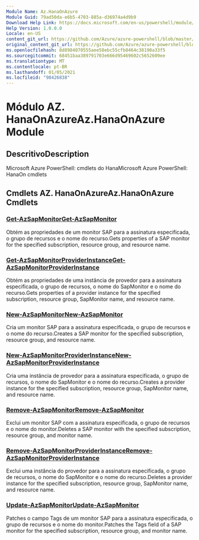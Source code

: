 ```yaml
---
Module Name: Az.HanaOnAzure
Module Guid: 79ad50da-e6b5-4703-885a-d36974a4d9b9
Download Help Link: https://docs.microsoft.com/en-us/powershell/module/az.hanaonazure
Help Version: 1.0.0.0
Locale: en-US
content_git_url: https://github.com/Azure/azure-powershell/blob/master/src/HanaOnAzure/help/Az.HanaOnAzure.md
original_content_git_url: https://github.com/Azure/azure-powershell/blob/master/src/HanaOnAzure/help/Az.HanaOnAzure.md
ms.openlocfilehash: 8d8984070555aee58ebc55cfb8464c38190a33f5
ms.sourcegitcommit: 68451baa389791703e666d95469602c5652609ee
ms.translationtype: MT
ms.contentlocale: pt-BR
ms.lasthandoff: 01/05/2021
ms.locfileid: "98426838"
---
```

# <span data-ttu-id="e1978-101">Módulo AZ. HanaOnAzure</span><span class="sxs-lookup"><span data-stu-id="e1978-101">Az.HanaOnAzure Module</span></span>
## <span data-ttu-id="e1978-102">Descritivo</span><span class="sxs-lookup"><span data-stu-id="e1978-102">Description</span></span>
<span data-ttu-id="e1978-103">Microsoft Azure PowerShell: cmdlets do Hana</span><span class="sxs-lookup"><span data-stu-id="e1978-103">Microsoft Azure PowerShell: HanaOn cmdlets</span></span>

## <span data-ttu-id="e1978-104">Cmdlets AZ. HanaOnAzure</span><span class="sxs-lookup"><span data-stu-id="e1978-104">Az.HanaOnAzure Cmdlets</span></span>
### [<span data-ttu-id="e1978-105">Get-AzSapMonitor</span><span class="sxs-lookup"><span data-stu-id="e1978-105">Get-AzSapMonitor</span></span>](Get-AzSapMonitor.md)
<span data-ttu-id="e1978-106">Obtém as propriedades de um monitor SAP para a assinatura especificada, o grupo de recursos e o nome do recurso.</span><span class="sxs-lookup"><span data-stu-id="e1978-106">Gets properties of a SAP monitor for the specified subscription, resource group, and resource name.</span></span>

### [<span data-ttu-id="e1978-107">Get-AzSapMonitorProviderInstance</span><span class="sxs-lookup"><span data-stu-id="e1978-107">Get-AzSapMonitorProviderInstance</span></span>](Get-AzSapMonitorProviderInstance.md)
<span data-ttu-id="e1978-108">Obtém as propriedades de uma instância de provedor para a assinatura especificada, o grupo de recursos, o nome do SapMonitor e o nome do recurso.</span><span class="sxs-lookup"><span data-stu-id="e1978-108">Gets properties of a provider instance for the specified subscription, resource group, SapMonitor name, and resource name.</span></span>

### [<span data-ttu-id="e1978-109">New-AzSapMonitor</span><span class="sxs-lookup"><span data-stu-id="e1978-109">New-AzSapMonitor</span></span>](New-AzSapMonitor.md)
<span data-ttu-id="e1978-110">Cria um monitor SAP para a assinatura especificada, o grupo de recursos e o nome do recurso.</span><span class="sxs-lookup"><span data-stu-id="e1978-110">Creates a SAP monitor for the specified subscription, resource group, and resource name.</span></span>

### [<span data-ttu-id="e1978-111">New-AzSapMonitorProviderInstance</span><span class="sxs-lookup"><span data-stu-id="e1978-111">New-AzSapMonitorProviderInstance</span></span>](New-AzSapMonitorProviderInstance.md)
<span data-ttu-id="e1978-112">Cria uma instância de provedor para a assinatura especificada, o grupo de recursos, o nome do SapMonitor e o nome do recurso.</span><span class="sxs-lookup"><span data-stu-id="e1978-112">Creates a provider instance for the specified subscription, resource group, SapMonitor name, and resource name.</span></span>

### [<span data-ttu-id="e1978-113">Remove-AzSapMonitor</span><span class="sxs-lookup"><span data-stu-id="e1978-113">Remove-AzSapMonitor</span></span>](Remove-AzSapMonitor.md)
<span data-ttu-id="e1978-114">Exclui um monitor SAP com a assinatura especificada, o grupo de recursos e o nome do monitor.</span><span class="sxs-lookup"><span data-stu-id="e1978-114">Deletes a SAP monitor with the specified subscription, resource group, and monitor name.</span></span>

### [<span data-ttu-id="e1978-115">Remove-AzSapMonitorProviderInstance</span><span class="sxs-lookup"><span data-stu-id="e1978-115">Remove-AzSapMonitorProviderInstance</span></span>](Remove-AzSapMonitorProviderInstance.md)
<span data-ttu-id="e1978-116">Exclui uma instância do provedor para a assinatura especificada, o grupo de recursos, o nome do SapMonitor e o nome do recurso.</span><span class="sxs-lookup"><span data-stu-id="e1978-116">Deletes a provider instance for the specified subscription, resource group, SapMonitor name, and resource name.</span></span>

### [<span data-ttu-id="e1978-117">Update-AzSapMonitor</span><span class="sxs-lookup"><span data-stu-id="e1978-117">Update-AzSapMonitor</span></span>](Update-AzSapMonitor.md)
<span data-ttu-id="e1978-118">Patches o campo Tags de um monitor SAP para a assinatura especificada, o grupo de recursos e o nome do monitor.</span><span class="sxs-lookup"><span data-stu-id="e1978-118">Patches the Tags field of a SAP monitor for the specified subscription, resource group, and monitor name.</span></span>

